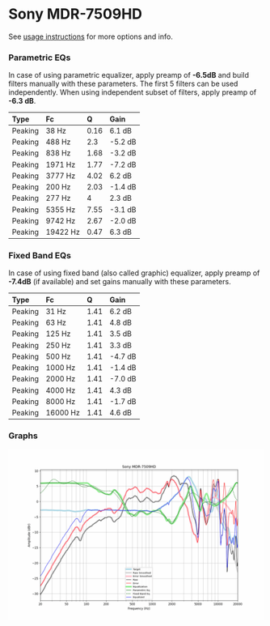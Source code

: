 # Sony MDR-7509HD
See [usage instructions](https://github.com/jaakkopasanen/AutoEq#usage) for more options and info.

### Parametric EQs
In case of using parametric equalizer, apply preamp of **-6.5dB** and build filters manually
with these parameters. The first 5 filters can be used independently.
When using independent subset of filters, apply preamp of **-6.3 dB**.

| Type    | Fc       |    Q | Gain    |
|:--------|:---------|:-----|:--------|
| Peaking | 38 Hz    | 0.16 | 6.1 dB  |
| Peaking | 488 Hz   | 2.3  | -5.2 dB |
| Peaking | 838 Hz   | 1.68 | -3.2 dB |
| Peaking | 1971 Hz  | 1.77 | -7.2 dB |
| Peaking | 3777 Hz  | 4.02 | 6.2 dB  |
| Peaking | 200 Hz   | 2.03 | -1.4 dB |
| Peaking | 277 Hz   | 4    | 2.3 dB  |
| Peaking | 5355 Hz  | 7.55 | -3.1 dB |
| Peaking | 9742 Hz  | 2.67 | -2.0 dB |
| Peaking | 19422 Hz | 0.47 | 6.3 dB  |

### Fixed Band EQs
In case of using fixed band (also called graphic) equalizer, apply preamp of **-7.4dB**
(if available) and set gains manually with these parameters.

| Type    | Fc       |    Q | Gain    |
|:--------|:---------|:-----|:--------|
| Peaking | 31 Hz    | 1.41 | 6.2 dB  |
| Peaking | 63 Hz    | 1.41 | 4.8 dB  |
| Peaking | 125 Hz   | 1.41 | 3.5 dB  |
| Peaking | 250 Hz   | 1.41 | 3.3 dB  |
| Peaking | 500 Hz   | 1.41 | -4.7 dB |
| Peaking | 1000 Hz  | 1.41 | -1.4 dB |
| Peaking | 2000 Hz  | 1.41 | -7.0 dB |
| Peaking | 4000 Hz  | 1.41 | 4.3 dB  |
| Peaking | 8000 Hz  | 1.41 | -1.7 dB |
| Peaking | 16000 Hz | 1.41 | 4.6 dB  |

### Graphs
![](./Sony%20MDR-7509HD.png)